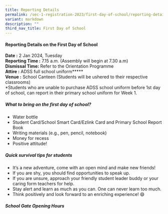 ```yaml
---
title: Reporting Details
permalink: /sec-1-registration-2023/first-day-of-school/reporting-details/
variant: markdown
description: ""
third_nav_title: First Day of School
---
```

#### **Reporting Details on the First Day of School**

**Date :** 2 Jan 2024, Tuesday
<br>
**Reporting Time :** 7.15 a.m. (Assembly will begin at 7.30 a.m)
<br>
**Dismissal Time:** Refer to the Orientation Programme &nbsp;&nbsp;
<br>
**Attire :** ADSS full school uniform**\***
<br>
**Venue :** School Canteen (Students will be ushered to their respective classrooms)
<br>
*Students who are unable to purchase ADSS school uniform before 1st day of school, can report in their primary school uniform for Week 1.

##### **What to bring on the first day of school?**

* Water bottle
* Student Card/School Smart Card/Ezlink Card and Primary School Report Book
* Writing materials (e.g., pen, pencil, notebook)
* Money for recess
* Positive attitude!

##### **Quick survival tips for students**
* It’s a new adventure, come with an open mind and make new friends!
* If you are shy, you should find opportunities to speak up.
* If you are unsure, approach your friendly student leader buddy or your caring form teachers for help.
* Stay alert and learn as much as you can. One can never learn too much.
* Think positively and look forward to an enriching experience! 😄

##### **School Gate Opening Hours**





